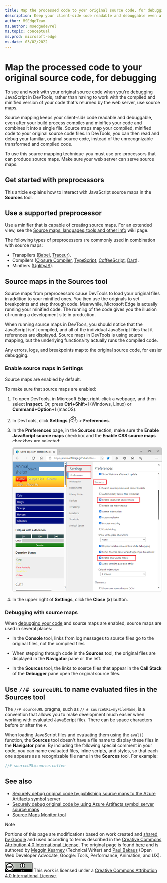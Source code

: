 ```yaml
---
title: Map the processed code to your original source code, for debugging
description: Keep your client-side code readable and debuggable even after you combine, minify, or compile it.
author: MSEdgeTeam
ms.author: msedgedevrel
ms.topic: conceptual
ms.prod: microsoft-edge
ms.date: 03/02/2022
---
```

<!-- Copyright Meggin Kearney and Paul Bakaus

   Licensed under the Apache License, Version 2.0 (the "License");
   you may not use this file except in compliance with the License.
   You may obtain a copy of the License at

       https://www.apache.org/licenses/LICENSE-2.0

   Unless required by applicable law or agreed to in writing, software
   distributed under the License is distributed on an "AS IS" BASIS,
   WITHOUT WARRANTIES OR CONDITIONS OF ANY KIND, either express or implied.
   See the License for the specific language governing permissions and
   limitations under the License.  -->
# Map the processed code to your original source code, for debugging

To see and work with your original source code when you're debugging JavaScript in DevTools, rather than having to work with the compiled and minified version of your code that's returned by the web server, use source maps.

Source mapping keeps your client-side code readable and debuggable, even after your build process compiles and minifies your code and combines it into a single file.  Source maps map your compiled, minified code to your original source code files.  In DevTools, you can then read and debug your familiar, original source code, instead of the unrecognizable transformed and compiled code.

To use this source mapping technique, you must use pre-processors that can produce source maps.  Make sure your web server can serve source maps.

<!--
no longer in original file:
todo: add link to preprocessors capable of producing source maps when section is available
/web/tools/setup/setup-preprocessors?#supported_preprocessors
-->


<!-- ====================================================================== -->
## Get started with preprocessors

This article explains how to interact with JavaScript source maps in the **Sources** tool.  <!--For a first overview of what preprocessors are, how each may help, and how source maps work; see Set Up CSS & JS Preprocessors.  -->

<!--
no longer in original file:
todo: add link to Set Up CSS & JS Preprocessors when section is available
/web/tools/setup/setup-preprocessors#debugging-and-editing-preprocessed-content
-->


<!-- ====================================================================== -->
## Use a supported preprocessor

Use a minifier that is capable of creating source maps.  <!--For the most popular options, see the preprocessor support section.  -->  For an extended view, see the [Source maps: languages, tools and other info](https://github.com/ryanseddon/source-map/wiki/Source-maps:-languages,-tools-and-other-info) wiki page.

<!--
no longer in original file:
todo: add link to display the preprocessor support section when section is available
/web/tools/setup/setup-preprocessors?#supported_preprocessors
-->

The following types of preprocessors are commonly used in combination with source maps:

*  Transpilers ([Babel](https://babeljs.io), [Traceur](https://github.com/google/traceur-compiler/wiki/Getting-Started)).
*  Compilers ([Closure Compiler](https://github.com/google/closure-compiler), [TypeScript](https://www.typescriptlang.org), [CoffeeScript](https://coffeescript.org), [Dart](https://www.dartlang.org)).
*  Minifiers ([UglifyJS](https://github.com/mishoo/UglifyJS)).


<!-- ====================================================================== -->
## Source maps in the Sources tool

Source maps from preprocessors cause DevTools to load your original files in addition to your minified ones.  You then use the originals to set breakpoints and step through code.  Meanwhile, Microsoft Edge is actually running your minified code.  The running of the code gives you the illusion of running a development site in production.

When running source maps in DevTools, you should notice that the JavaScript isn't compiled, and all of the individual JavaScript files that it references are displayed.  Source maps in DevTools is using source mapping, but the underlying functionality actually runs the compiled code.

Any errors, logs, and breakpoints map to the original source code, for easier debugging.


### Enable source maps in Settings

Source maps are enabled by default.

To make sure that source maps are enabled:

1. To open DevTools, in Microsoft Edge, right-click a webpage, and then select **Inspect**.  Or, press **Ctrl+Shift+I** (Windows, Linux) or **Command+Option+I** (macOS).

1. In DevTools, click **Settings** (![Settings icon](../media/settings-gear-icon-light-theme.png)) > **Preferences**.

1. In the **Preferences** page, in the **Sources** section, make sure the **Enable JavaScript source maps** checkbox and the **Enable CSS source maps** checkbox are selected:

   ![The Preferences page's Sources section with the 'Enable source maps' checkboxes selected](../media/javascript-settings-preferences-sources-enable-javascript-source-maps.msft.png)

1. In the upper right of **Settings**, click the **Close** (**x**) button.


### Debugging with source maps

When [debugging your code](index.md#step-4-step-through-the-code) and source maps are enabled, source maps are used in several places:

*  In the **Console** tool, links from log messages to source files go to the original files, not the compiled files.

*  When stepping through code in the **Sources** tool, the original files are displayed in the **Navigator** pane on the left.

*  In the **Sources** tool, the links to source files that appear in the **Call Stack** of the **Debugger** pane open the original source files.


<!-- ====================================================================== -->
## Use `//# sourceURL` to name evaluated files in the Sources tool

The `//# sourceURL` pragma, such as `// # sourceURL=myFileName`, is a convention that allows you to make development much easier when working with evaluated JavaScript files.  There can be space characters before or after the `#`.

When loading JavaScript files and evaluating them using the `eval()` function, the **Sources** tool doesn't have a file name to display these files in the **Navigator** pane. By including the following special comment in your code, you can name evaluated files, inline scripts, and styles, so that each one appears as a recognizable file name in the **Sources** tool.  For example:

```javascript
//# sourceURL=source.coffee
```

<!-- This pragma isn't part of the source map specification. -->


<!-- ====================================================================== -->
## See also

* [Securely debug original code by publishing source maps to the Azure Artifacts symbol server](publish-source-maps-to-azure.md)
* [Securely debug original code by using Azure Artifacts symbol server source maps](consume-source-maps-from-azure.md)
* [Source Maps Monitor tool](../source-maps-monitor/source-maps-monitor-tool.md)


<!-- ====================================================================== -->
> [!NOTE]
> Portions of this page are modifications based on work created and [shared by Google](https://developers.google.com/terms/site-policies) and used according to terms described in the [Creative Commons Attribution 4.0 International License](https://creativecommons.org/licenses/by/4.0).
> The original page is found [here](https://developer.chrome.com/docs/devtools/javascript/source-maps/) and is authored by [Meggin Kearney](https://developers.google.com/web/resources/contributors#meggin-kearney) (Technical Writer) and [Paul Bakaus](https://developers.google.com/web/resources/contributors#paul-bakaus) (Open Web Developer Advocate, Google: Tools, Performance, Animation, and UX).

[![Creative Commons License](../../media/cc-logo/88x31.png)](https://creativecommons.org/licenses/by/4.0)
This work is licensed under a [Creative Commons Attribution 4.0 International License](https://creativecommons.org/licenses/by/4.0).
